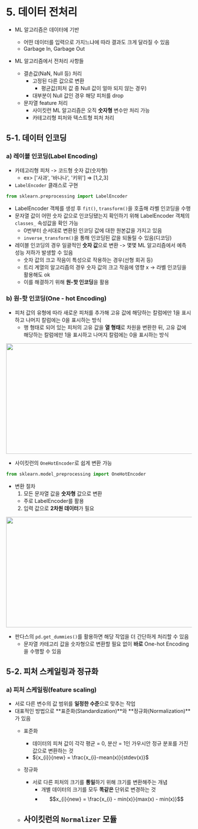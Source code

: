 # **5. 데이터 전처리**
- ML 알고리즘은 데이터에 기반
  - 어떤 데이터를 입력으로 가지느냐에 따라 결과도 크게 달라질 수 있음
  - Garbage In, Garbage Out

- ML 알고리즘에서 전처리 사항들
  - 결손값(NaN, Null 등) 처리
    - 고정된 다른 값으로 변환
      - 평균값(피처 값 중 Null 값이 얼마 되지 않는 경우)
    - 대부분이 Null 값인 경우 해당 피처를 drop
  - 문자열 feature 처리
    - 사이킷런 ML 알고리즘은 오직 **숫자형** 변수만 처리 가능
    - 카테고리형 피처와 텍스트형 피처 처리
 
## **5-1. 데이터 인코딩**
### **a) 레이블 인코딩(Label Encoding)**
- 카테고리형 피처 -> 코드형 숫자 값(숫자형)
  - ex> ['사과', '바나나', '키위'] => [1,2,3] 
- ```LabelEncoder``` 클래스로 구현
```Python
from sklearn.preprocessing import LabelEncoder
```
- LabelEncoder 객체를 생성 후 ```fit()```, ```transform()```을 호출해 라벨 인코딩을 수행
- 문자열 값이 어떤 숫자 값으로 인코딩됐는지 확인하기 위해 LabelEncoder 객체의 ```classes_``` 속성값을 확인 가능
  - 0번부터 순서대로 변환된 인코딩 값에 대한 원본값을 가지고 있음
  - ```inverse_transform()```을 통해 인코딩된 값을 되돌릴 수 있음(디코딩)
- 레이블 인코딩의 경우 일괄적인 **숫자 값**으로 변환 -> 몇몇 ML 알고리즘에서 예측 성능 저하가 발생할 수 있음
  - 숫자 값의 크고 작음이 특성으로 작용하는 경우(선형 회귀 등)
  - 트리 계열의 알고리즘의 경우 숫자 값의 크고 작음에 영향 x -> 라벨 인코딩을 활용해도  ok
  - 이를 해결하기 위해 **원-핫 인코딩**을 활용 

### **b) 원-핫 인코딩(One - hot Encoding)**
- 피처 값의 유형에 따라 새로운 피처를 추가해 고유 값에 해당하는 칼럼에만 1을 표시하고 나머지 칼럼에는 0을 표시하는 방식
  - 행 형태로 되어 있는 피처의 고유 값을 **열 형태**로 차원을 변환한 뒤, 고유 값에 해당하는 칼럼에만 1을 표시하고 나머지 칼럼에는 0을 표시하는 방식

<img src = "https://user-images.githubusercontent.com/98953721/229297146-0b84a894-a9e1-4609-bcf3-1151b83b1f9b.png" width = 600 height = 300>

- 사이킷런의 ```OneHotEncoder```로 쉽게 변환 가능
```Python
from sklearn.model_preprocessing import OneHotEncoder
```

- 변환 절차
  1. 모든 문자열 값을 **숫자형** 값으로 변환
    - 주로 LabelEncoder를 활용
  2. 입력 값으로 **2차원 데이터**가 필요

<img src = "https://user-images.githubusercontent.com/98953721/229297554-37e8aa1c-0cba-4b7d-9b4c-90f4d5981f77.png" width = 800 height = 300>

- 판다스의 ```pd.get_dummies()```를 활용하면 해당 작업을 더 간단하게 처리할 수 있음
  - 문자열 카테고리 값을 숫자형으로 변환할 필요 없이 **바로** One-hot Encoding을 수행할 수 있음

## **5-2. 피처 스케일링과 정규화**
### **a) 피처 스케일링(feature scaling)**
- 서로 다른 변수의 값 범위를 **일정한 수준**으로 맞추는 작업 
- 대표적인 방법으로 **표준화(Standardization)**와 **정규화(Normalization)**가 있음
  - 표준화
    - 데이터의 피쳐 값이 각각 평균 = 0, 분산 = 1인 가우시안 정규 분포를 가진 값으로 변환하는 것
    - ${x_{i}}{new} = \frac{x_{i}-mean(x)}{stdev(x)}$
  - 정규화
    - 서로 다른 피처의 크기를 **통일**하기 위해 크기를 변환해주는 개념
      - 개별 데이터의 크기를 모두 **똑같은** 단위로 변경하는 것
      - $$x_{i}{new} = \frac{x_{i} - min(x)}{max(x) - min(x)}$$
      
  - 사이킷런의 ```Normalizer``` 모듈  
    - 

































